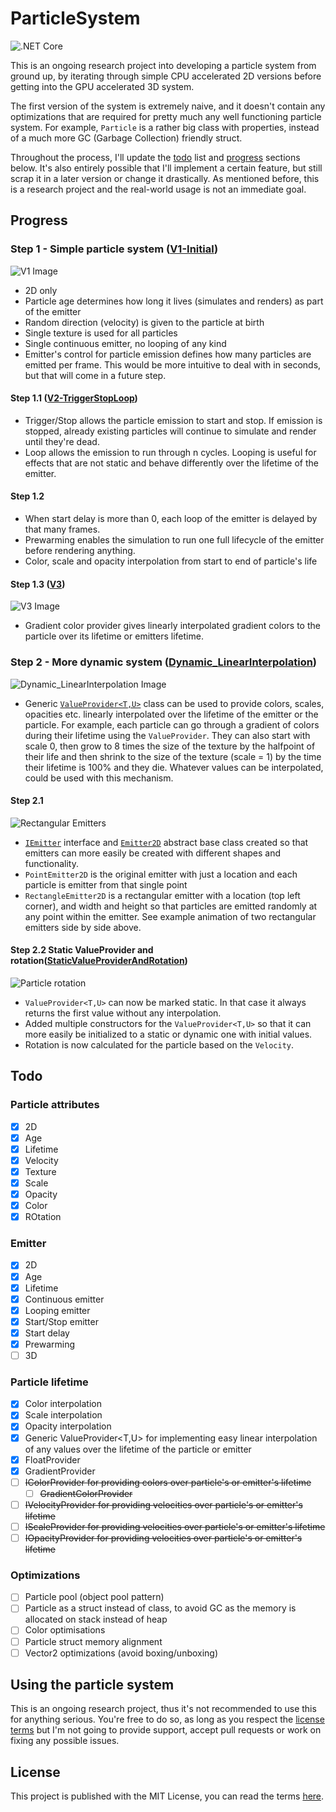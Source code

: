 # ParticleSystem
![.NET Core](https://github.com/HankiDesign/ParticleSystem/workflows/.NET%20Core/badge.svg)

This is an ongoing research project into developing a particle system from ground up, by iterating through simple CPU accelerated 2D versions before getting into the GPU accelerated 3D system.

The first version of the system is extremely naive, and it doesn't contain any optimizations that are required for pretty much any well functioning particle system. For example, `Particle` is a rather big class with properties, instead of a much more GC (Garbage Collection) friendly struct.

Throughout the process, I'll update the [todo](#todo) list and [progress](#progress) sections below. It's also entirely possible that I'll implement a certain feature, but still scrap it in a later version or change it drastically. As mentioned before, this is a research project and the real-world usage is not an immediate goal.

## Progress

### Step 1 - Simple particle system ([V1-Initial](https://github.com/HankiDesign/ParticleSystem/tree/V1-Initial))
![V1 Image](https://github.com/HankiDesign/ParticleSystem/blob/master/Images/v1.png?raw=true)
- 2D only
- Particle age determines how long it lives (simulates and renders) as part of the emitter
- Random direction (velocity) is given to the particle at birth
- Single texture is used for all particles
- Single continuous emitter, no looping of any kind
- Emitter's control for particle emission defines how many particles are emitted per frame. This would be more intuitive to deal with in seconds, but that will come in a future step.

#### Step 1.1 ([V2-TriggerStopLoop](https://github.com/HankiDesign/ParticleSystem/tree/V2-TriggerStopLoop))
- Trigger/Stop allows the particle emission to start and stop. If emission is stopped, already existing particles will continue to simulate and render until they're dead.
- Loop allows the emission to run through n cycles. Looping is useful for effects that are not static and behave differently over the lifetime of the emitter.

#### Step 1.2
- When start delay is more than 0, each loop of the emitter is delayed by that many frames.
- Prewarming enables the simulation to run one full lifecycle of the emitter before rendering anything.
- Color, scale and opacity interpolation from start to end of particle's life

#### Step 1.3 ([V3](https://github.com/HankiDesign/ParticleSystem/tree/V3))
![V3 Image](https://github.com/HankiDesign/ParticleSystem/blob/master/Images/v3.png)
- Gradient color provider gives linearly interpolated gradient colors to the particle over its lifetime or emitters lifetime.

### Step 2 - More dynamic system ([Dynamic_LinearInterpolation](https://github.com/HankiDesign/ParticleSystem/tree/Dynamic_LinearInterpolation))
![Dynamic_LinearInterpolation Image](https://github.com/HankiDesign/ParticleSystem/blob/master/Images/LinearInterpolationProviders.gif)
- Generic [`ValueProvider<T,U>`](https://github.com/HankiDesign/ParticleSystem/blob/Dynamic_LinearInterpolation/Providers/ValueProvider.cs) class can be used to provide colors, scales, opacities etc. linearly interpolated over the lifetime of the emitter or the particle. For example, each particle can go through a gradient of colors during their lifetime using the `ValueProvider`. They can also start with scale 0, then grow to 8 times the size of the texture by the halfpoint of their life and then shrink to the size of the texture (scale = 1) by the time their lifetime is 100% and they die. Whatever values can be interpolated, could be used with this mechanism.

#### Step 2.1

![Rectangular Emitters](https://github.com/HankiDesign/ParticleSystem/blob/master/Images/RectangleEmitters.gif)

- [`IEmitter`](https://github.com/HankiDesign/ParticleSystem/blob/master/Emitters/IEmitter.cs) interface and [`Emitter2D`](https://github.com/HankiDesign/ParticleSystem/blob/master/Emitters/Emitter2D.cs) abstract base class created so that emitters can more easily be created with different shapes and functionality.
 - `PointEmitter2D` is the original emitter with just a location and each particle is emitter from that single point
 - `RectangleEmitter2D` is a rectangular emitter with a location (top left corner), and width and height so that particles are emitted randomly at any point within the emitter. See example animation of two rectangular emitters side by side above.

#### Step 2.2 Static ValueProvider and rotation([StaticValueProviderAndRotation](https://github.com/HankiDesign/ParticleSystem/tree/StaticValueProviderAndRotation))

![Particle rotation](https://github.com/HankiDesign/ParticleSystem/blob/master/Images/ParticleRotation.gif)

- `ValueProvider<T,U>` can now be marked static. In that case it always returns the first value without any interpolation.
- Added multiple constructors for the `ValueProvider<T,U>` so that it can more easily be initialized to a static or dynamic one with initial values.
- Rotation is now calculated for the particle based on the `Velocity`.

## Todo

### Particle attributes

* [X] 2D
* [X] Age
* [X] Lifetime
* [X] Velocity
* [X] Texture
* [X] Scale
* [X] Opacity
* [X] Color
* [X] ROtation

### Emitter
* [X] 2D
* [X] Age
* [X] Lifetime
* [X] Continuous emitter
* [X] Looping emitter
* [X] Start/Stop emitter
* [X] Start delay
* [X] Prewarming
* [ ] 3D

### Particle lifetime

* [X] Color interpolation
* [X] Scale interpolation
* [X] Opacity interpolation
* [X] Generic ValueProvider<T,U> for implementing easy linear interpolation of any values over the lifetime of the particle or emitter
 * [X] FloatProvider
 * [X] GradientProvider
* [ ] ~~IColorProvider for providing colors over particle's or emitter's lifetime~~
  * [ ] ~~GradientColorProvider~~
* [ ] ~~IVelocityProvider for providing velocities over particle's or emitter's lifetime~~
* [ ] ~~IScaleProvider for providing velocities over particle's or emitter's lifetime~~
* [ ] ~~IOpacityProvider for providing velocities over particle's or emitter's lifetime~~

### Optimizations

* [ ] Particle pool (object pool pattern)
* [ ] Particle as a struct instead of class, to avoid GC as the memory is allocated on stack instead of heap
* [ ] Color optimisations
* [ ] Particle struct memory alignment
* [ ] Vector2 optimizations (avoid boxing/unboxing)

## Using the particle system

This is an ongoing research project, thus it's not recommended to use this for anything serious. You're free to do so, as long as you respect the [license terms](LICENSE.md) but I'm not going to provide support, accept pull requests or work on fixing any possible issues.

## License

This project is published with the MIT License, you can read the terms [here](LICENSE.md).
